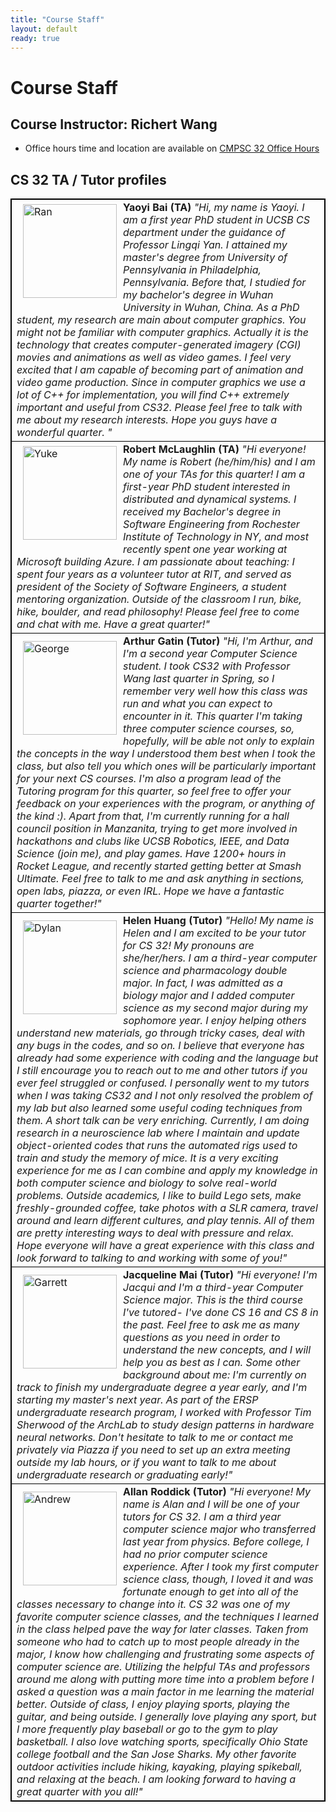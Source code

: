 ```yaml
---
title: "Course Staff"
layout: default
ready: true
---
```


# Course Staff<a name="staff"></a>

## Course Instructor: Richert Wang
* Office hours time and location are available on [CMPSC 32 Office Hours](/f19/info/office_hours/)

## CS 32 TA / Tutor profiles

<style>
table, th, td {
  border: 1px solid black;
}
</style>
<table style="width:100%">
  <tr>
  <td>
  <img src="/f19/info/mentorPhotos/Yaoyi.jpg" alt="Ran" alt="Image" width="150px" style="float: left; margin: 5px 10px 10px 10px;">
  <b> Yaoyi Bai (TA) </b>
  <i> "Hi, my name is Yaoyi. I am a first year PhD student in UCSB CS department under the guidance of Professor Lingqi Yan. I attained my master's degree from University of Pennsylvania in Philadelphia, Pennsylvania. Before that, I studied for my bachelor's degree in Wuhan University in Wuhan, China. As a PhD student, my research are main about computer graphics. You might not be familiar with computer graphics. Actually it is the technology that creates computer-generated imagery (CGI) movies and animations as well as video games. I feel very excited that I am capable of becoming part of animation and video game production. Since in computer graphics we use a lot of C++ for implementation, you will find C++ extremely important and useful from CS32. Please feel free to talk with me about my research interests. Hope you guys have a wonderful quarter. " </i>
  </td>
  </tr>
  <tr>
  <td>
  <img src="/f19/info/mentorPhotos/Robert.jpg" alt="Yuke" alt="Image" width="150px" style="float: left; margin: 5px 10px 10px 10px;">
  <b> Robert McLaughlin (TA) </b>
  <i> "Hi everyone! My name is Robert (he/him/his) and I am one of your TAs for this quarter! I am a first-year PhD student interested in distributed and dynamical systems. I received my Bachelor's degree in Software Engineering from Rochester Institute of Technology in NY, and most recently spent one year working at Microsoft building Azure. I am passionate about teaching: I spent four years as a volunteer tutor at RIT, and served as president of the Society of Software Engineers, a student mentoring organization. Outside of the classroom I run, bike, hike, boulder, and read philosophy! Please feel free to come and chat with me. Have a great quarter!" </i>
  </td>
  </tr>
  <tr>
  <td>
    <img src="/f19/info/mentorPhotos/Arthur.jpg"  width="150px"  alt="George" style="float: left; margin: 10px 10px 10px 10px;">
    <b>Arthur Gatin (Tutor)</b>
    <i> "Hi, I'm Arthur, and I'm a second year Computer Science student. I took CS32 with Professor Wang last quarter in Spring, so I remember very well how this class was run and what you can expect to encounter in it. This quarter I'm taking three computer science courses, so, hopefully, will be able not only to explain the concepts in the way I understood them best when I took the class, but also tell you which ones will be particularly important for your next CS courses. I'm also a program lead of the Tutoring program for this quarter, so feel free to offer your feedback on your experiences with the program, or anything of the kind :). Apart from that, I'm currently running for a hall council position in Manzanita, trying to get more involved in hackathons and clubs like UCSB Robotics, IEEE, and Data Science (join me), and play games. Have 1200+ hours in Rocket League, and recently started getting better at Smash Ultimate. Feel free to talk to me and ask anything in sections, open labs, piazza, or even IRL. Hope we have a fantastic quarter together!" </i>
  </td>
  </tr>
  <tr>
  <td>
    <img src="/f19/info/mentorPhotos/Helen.jpg"  width="150px"  alt="Dylan" style="float: left; margin: 10px 10px 10px 10px;">
    <b>Helen Huang (Tutor) </b>
    <i> "Hello! My name is Helen and I am excited to be your tutor for CS 32! My pronouns are she/her/hers. I am a third-year computer science and pharmacology double major. In fact, I was admitted as a biology major and I added computer science as my second major during my sophomore year.
    I enjoy helping others understand new materials, go through tricky cases, deal with any bugs in the codes, and so on. I believe that everyone has already had some experience with coding and the language but I still encourage you to reach out to me and other tutors if you ever feel struggled or confused. I personally went to my tutors when I was taking CS32 and I not only resolved the problem of my lab but also learned some useful coding techniques from them. A short talk can be very enriching.
    Currently, I am doing research in a neuroscience lab where I maintain and update object-oriented codes that runs the automated rigs used to train and study the memory of mice. It is a very exciting experience for me as I can combine and apply my knowledge in both computer science and biology to solve real-world problems.
    Outside academics, I like to build Lego sets, make freshly-grounded coffee, take photos with a SLR camera, travel around and learn different cultures, and play tennis. All of them are pretty interesting ways to deal with pressure and relax. Hope everyone will have a great experience with this class and look forward to talking to and working with some of you!" </i>
  </td>
  </tr>
  <tr>
  <td>
  <img src="/f19/info/mentorPhotos/Jacqueline.jpg" alt="Garrett" width="150px" style="float: left; margin: 10px 10px 10px 10px;">
  <b> Jacqueline Mai (Tutor) </b>
  <i> "Hi everyone! I'm Jacqui and I'm a third-year Computer Science major. This is the third course I've tutored- I've done CS 16 and CS 8 in the past. Feel free to ask me as many questions as you need in order to understand the new concepts, and I will help you as best as I can. Some other background about me: I'm currently on track to finish my undergraduate degree a year early, and I'm starting my master's next year. As part of the ERSP undergraduate research program, I worked with Professor Tim Sherwood of the ArchLab to study design patterns in hardware neural networks. Don't hesitate to talk to me or contact me privately via Piazza if you need to set up an extra meeting outside my lab hours, or if you want to talk to me about undergraduate research or graduating early!" </i>
  </td>
  </tr>
  <tr>
  <td>
  <img src="/f19/info/mentorPhotos/Alan.jpg" alt="Andrew" width="150px" style="float: left; margin: 10px 10px 10px 10px;">
  <b> Allan Roddick (Tutor) </b>
  <i> "Hi everyone! My name is Alan and I will be one of your tutors for CS 32. I am a third year computer science major who transferred last year from physics. Before college, I had no prior computer science experience. After I took my first computer science class, though, I loved it and was fortunate enough to get into all of the classes necessary to change into it. CS 32 was one of my favorite computer science classes, and the techniques I learned in the class helped pave the way for later classes. Taken from someone who had to catch up to most people already in the major, I know how challenging and frustrating some aspects of computer science are. Utilizing the helpful TAs and professors around me along with putting more time into a problem before I asked a question  was a main factor in me learning the material better. Outside of class, I enjoy playing sports, playing the guitar, and being outside. I generally love playing any sport, but I more frequently play baseball or go to the gym to play basketball. I also love watching sports, specifically Ohio State college football and the San Jose Sharks. My other favorite outdoor activities include hiking, kayaking, playing spikeball, and relaxing at the beach. I am looking forward to having a great quarter with you all!" </i>
  </td>
  </tr>
</table>

